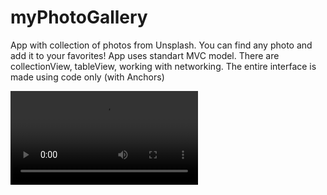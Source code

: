 # myPhotoGallery
App with collection of photos from Unsplash. You can find any photo and add it to your favorites! 
App uses standart MVC model. There are collectionView, tableView, working with networking. The entire interface is made using code only (with Anchors)

![Watch the video](https://user-images.githubusercontent.com/72257791/142181945-f4fcdc4c-46ae-42fb-942d-548ebb858648.mov)
